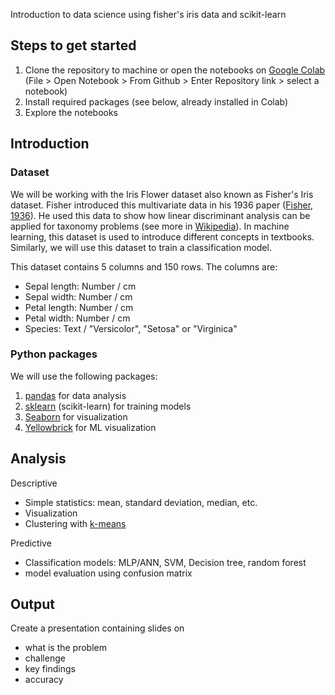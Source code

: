 Introduction to data science using fisher's iris data and scikit-learn

## Steps to get started
1. Clone the repository to machine or open the notebooks on [Google Colab](https://colab.research.google.com/)  
(File > Open Notebook > From Github > Enter Repository link > select a notebook)
2. Install required packages (see below, already installed in Colab)
3. Explore the notebooks

## Introduction

### Dataset

We will be working with the Iris Flower dataset also known as Fisher&#39;s Iris dataset. Fisher introduced this multivariate data in his 1936 paper ([Fisher, 1936](https://onlinelibrary.wiley.com/doi/pdf/10.1111/j.1469-1809.1936.tb02137.x)). He used this data to show how linear discriminant analysis can be applied for taxonomy problems (see more in [Wikipedia](https://en.wikipedia.org/wiki/Iris_flower_data_set)). In machine learning, this dataset is used to introduce different concepts in textbooks. Similarly, we will use this dataset to train a classification model.

This dataset contains 5 columns and 150 rows. The columns are:

- Sepal length: Number / cm
- Sepal width: Number / cm
- Petal length: Number / cm
- Petal width: Number / cm
- Species: Text / &quot;Versicolor&quot;, &quot;Setosa&quot; or &quot;Virginica&quot;

### Python packages

We will use the following packages:

1. [pandas](https://pandas.pydata.org/docs/index.html) for data analysis
2. [sklearn](https://scikit-learn.org/stable/index.html) (scikit-learn) for training models
3. [Seaborn](https://seaborn.pydata.org/index.html) for visualization
4. [Yellowbrick](https://www.scikit-yb.org/en/latest/index.html) for ML visualization

## Analysis

Descriptive

- Simple statistics: mean, standard deviation, median, etc.
- Visualization
- Clustering with [k-means](https://en.wikipedia.org/wiki/K-means_clustering)

Predictive

- Classification models: MLP/ANN, SVM, Decision tree, random forest
- model evaluation using confusion matrix

## Output

Create a presentation containing slides on

- what is the problem
- challenge
- key findings
- accuracy

